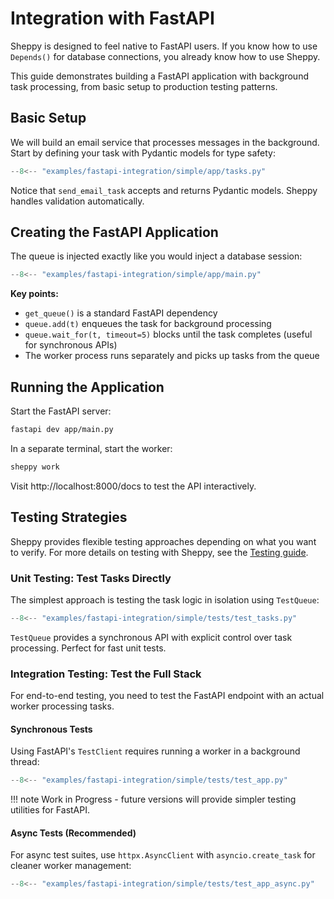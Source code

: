 # Integration with FastAPI

Sheppy is designed to feel native to FastAPI users. If you know how to use `Depends()` for database connections, you already know how to use Sheppy.

This guide demonstrates building a FastAPI application with background task processing, from basic setup to production testing patterns.

## Basic Setup

We will build an email service that processes messages in the background. Start by defining your task with Pydantic models for type safety:

```python title="app/tasks.py"
--8<-- "examples/fastapi-integration/simple/app/tasks.py"
```

Notice that `send_email_task` accepts and returns Pydantic models. Sheppy handles validation automatically.

## Creating the FastAPI Application

The queue is injected exactly like you would inject a database session:

```python title="app/main.py"
--8<-- "examples/fastapi-integration/simple/app/main.py"
```

**Key points:**

- `get_queue()` is a standard FastAPI dependency
- `queue.add(t)` enqueues the task for background processing
- `queue.wait_for(t, timeout=5)` blocks until the task completes (useful for synchronous APIs)
- The worker process runs separately and picks up tasks from the queue

## Running the Application

Start the FastAPI server:

```bash
fastapi dev app/main.py
```

In a separate terminal, start the worker:

```bash
sheppy work
```

Visit http://localhost:8000/docs to test the API interactively.

## Testing Strategies

Sheppy provides flexible testing approaches depending on what you want to verify. For more details on testing with Sheppy, see the [Testing guide](../testing.md).

### Unit Testing: Test Tasks Directly

The simplest approach is testing the task logic in isolation using `TestQueue`:

```python title="tests/test_tasks.py"
--8<-- "examples/fastapi-integration/simple/tests/test_tasks.py"
```

`TestQueue` provides a synchronous API with explicit control over task processing. Perfect for fast unit tests.

### Integration Testing: Test the Full Stack

For end-to-end testing, you need to test the FastAPI endpoint with an actual worker processing tasks.

#### Synchronous Tests

Using FastAPI's `TestClient` requires running a worker in a background thread:

```python title="tests/test_app.py"
--8<-- "examples/fastapi-integration/simple/tests/test_app.py"
```

!!! note
    Work in Progress - future versions will provide simpler testing utilities for FastAPI.

#### Async Tests (Recommended)

For async test suites, use `httpx.AsyncClient` with `asyncio.create_task` for cleaner worker management:

```python title="tests/test_app_async.py"
--8<-- "examples/fastapi-integration/simple/tests/test_app_async.py"
```
